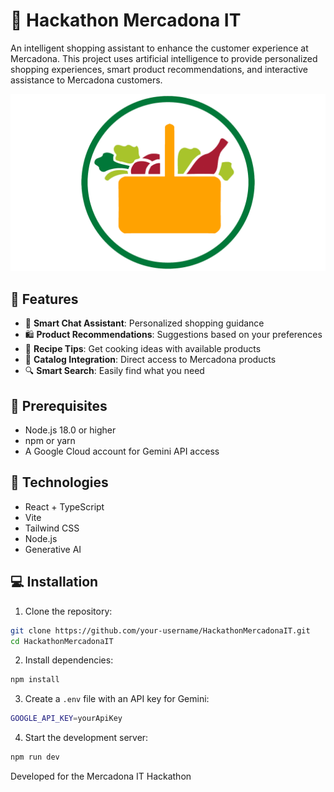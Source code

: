 # 🛒 Hackathon Mercadona IT

An intelligent shopping assistant to enhance the customer experience at Mercadona. This project uses artificial intelligence to provide personalized shopping experiences, smart product recommendations, and interactive assistance to Mercadona customers.

![Mercadona Logo](./src/assets/mercadona.png)

## 🌟 Features

-   💬 **Smart Chat Assistant**: Personalized shopping guidance
-   🛍️ **Product Recommendations**: Suggestions based on your preferences
-   🥗 **Recipe Tips**: Get cooking ideas with available products
-   🏪 **Catalog Integration**: Direct access to Mercadona products
-   🔍 **Smart Search**: Easily find what you need

## 🔧 Prerequisites

-   Node.js 18.0 or higher
-   npm or yarn
-   A Google Cloud account for Gemini API access

## 🚀 Technologies

-   React + TypeScript
-   Vite
-   Tailwind CSS
-   Node.js
-   Generative AI

## 💻 Installation

1. Clone the repository:

```bash
git clone https://github.com/your-username/HackathonMercadonaIT.git
cd HackathonMercadonaIT
```

2. Install dependencies:

```bash
npm install
```

3. Create a `.env` file with an API key for Gemini:

```bash
GOOGLE_API_KEY=yourApiKey
```

4. Start the development server:

```bash
npm run dev
```

Developed for the Mercadona IT Hackathon
